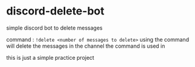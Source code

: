 # discord-delete-bot
 simple discord bot to delete messages

command : `!delete <number of messages to delete>`
using the command will delete the messages in the channel the command is used in

this is just a simple practice project